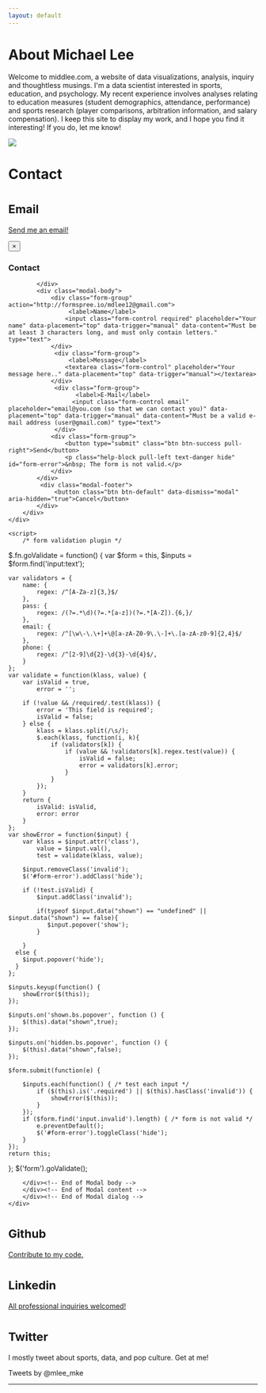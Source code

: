 ```yaml
---
layout: default
---
```


<div class="row">
<div class="container">
<div class="jumbotron">
<h1>About Michael Lee</h1>
</div></div></div>
<div class="row">
<div class="container">
<div class="col-md-12">
<p class="lead">
Welcome to middlee.com, a website of data visualizations, analysis, inquiry and thoughtless musings. I'm a data scientist interested in sports, education, and psychology. My recent experience involves analyses relating to education measures (student demographics, attendance, performance) and sports research (player comparisons, arbitration information, and salary compensation). I keep this site to display my work, and I hope you find it interesting! If you do, let me know!</p></div>
<div class="container">
<div class=".col-xs-6 col-sm-6">
<img src="/images/profile.jpg" class="img-responsive" itemprop="image" />
</div>
<div class="page-header">
  <h1>Contact</h1>
</div>
<div class=".col-xs-6 .col-sm-6">
<h1><small>Email</small></h1>

<a href="#myModal" data-toggle="modal">Send me an email!</a>
<div id="myModal" class="modal fade" tabindex="-1" role="dialog" aria-labelledby="myModalLabel" aria-hidden="true">
    <div class="modal-dialog">
    	   <div class="modal-content"></div>
    </div>
    <div class="modal-dialog">
      	 <div class="modal-content">
         	  <div class="modal-header">
	<input type="hidden" name="_next" value="about" />
               	 <button type="button" class="close" data-dismiss="modal" aria-hidden="true">×</button>
                	 <h3 id="myModalLabel">Contact</h3>

            </div>
            <div class="modal-body">
               	<div class="form-group" action="http://formspree.io/mdlee12@gmail.com">
                  	 <label>Name</label>
                   	<input class="form-control required" placeholder="Your name" data-placement="top" data-trigger="manual" data-content="Must be at least 3 characters long, and must only contain letters." type="text">
               	</div>
              	 <div class="form-group">
                  	 <label>Message</label>
                   	<textarea class="form-control" placeholder="Your message here.." data-placement="top" data-trigger="manual"></textarea>
                </div>
              	 <div class="form-group">
                	   <label>E-Mail</label>
                 	  <input class="form-control email" placeholder="email@you.com (so that we can contact you)" data-placement="top" data-trigger="manual" data-content="Must be a valid e-mail address (user@gmail.com)" type="text">
              	 </div>
               	<div class="form-group">
                   	<button type="submit" class="btn btn-success pull-right">Send</button>
                   	<p class="help-block pull-left text-danger hide" id="form-error">&nbsp; The form is not valid.</p>
                </div>
            </div>
          	 <div class="modal-footer">
              	 <button class="btn btn-default" data-dismiss="modal" aria-hidden="true">Cancel</button>
            </div>
        </div>
    </div>
</div>

	<script>
		/* form validation plugin */
$.fn.goValidate = function() {
    var $form = this,
        $inputs = $form.find('input:text');
  
    var validators = {
        name: {
            regex: /^[A-Za-z]{3,}$/
        },
        pass: {
            regex: /(?=.*\d)(?=.*[a-z])(?=.*[A-Z]).{6,}/
        },
        email: {
            regex: /^[\w\-\.\+]+\@[a-zA-Z0-9\.\-]+\.[a-zA-z0-9]{2,4}$/
        },
        phone: {
            regex: /^[2-9]\d{2}-\d{3}-\d{4}$/,
        }
    };
    var validate = function(klass, value) {
        var isValid = true,
            error = '';
            
        if (!value && /required/.test(klass)) {
            error = 'This field is required';
            isValid = false;
        } else {
            klass = klass.split(/\s/);
            $.each(klass, function(i, k){
                if (validators[k]) {
                    if (value && !validators[k].regex.test(value)) {
                        isValid = false;
                        error = validators[k].error;
                    }
                }
            });
        }
        return {
            isValid: isValid,
            error: error
        }
    };
    var showError = function($input) {
        var klass = $input.attr('class'),
            value = $input.val(),
            test = validate(klass, value);
      
        $input.removeClass('invalid');
        $('#form-error').addClass('hide');
        
        if (!test.isValid) {
            $input.addClass('invalid');
            
            if(typeof $input.data("shown") == "undefined" || $input.data("shown") == false){
               $input.popover('show');
            }
            
        }
      else {
        $input.popover('hide');
      }
    };
   
    $inputs.keyup(function() {
        showError($(this));
    });
  
    $inputs.on('shown.bs.popover', function () {
  		$(this).data("shown",true);
	});
  
    $inputs.on('hidden.bs.popover', function () {
  		$(this).data("shown",false);
	});
  
    $form.submit(function(e) {
      
        $inputs.each(function() { /* test each input */
        	if ($(this).is('.required') || $(this).hasClass('invalid')) {
            	showError($(this));
        	}
    	});
        if ($form.find('input.invalid').length) { /* form is not valid */
        	e.preventDefault();
            $('#form-error').toggleClass('hide');
        }
    });
    return this;
};
$('form').goValidate();
	</script>
	<script>
		$('#send_btn').popover({content: 'Thank You'},'click');	
	</script>

        </div><!-- End of Modal body -->
        </div><!-- End of Modal content -->
        </div><!-- End of Modal dialog -->
    </div>




<h1><small>Github</small></h1>
<a href="https://github.com/mdlee12">Contribute to my code.</a>
<h1><small>Linkedin</small></h1>
<a href="https://www.linkedin.com/in/middlee">All professional inquiries welcomed!</a>
<h1><small>Twitter</small></h1>
<p class="text-justify">I mostly tweet about sports, data, and pop culture. Get at me!</p>
<div class="twitter-timeline" href="https://twitter.com/mlee_mke" data-widget-id="568835700255363072">Tweets by @mlee_mke
	<script>!function(d,s,id){var js,fjs=d.getElementsByTagName(s)[0],p=/^http:/.test(d.location)?'http':'https';if(!d.getElementById(id)){js=d.createElement(s);js.id=id;js.src=p+"://platform.twitter.com/widgets.js";fjs.parentNode.insertBefore(js,fjs);}}(document,"script","twitter-wjs");</script>
</div>
</div>
</div>
<hr></hr>

</div>
</div>
